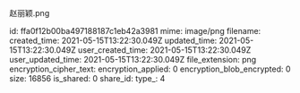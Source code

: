 赵丽颖.png

id: ffa0f12b00ba497188187c1eb42a3981
mime: image/png
filename: 
created_time: 2021-05-15T13:22:30.049Z
updated_time: 2021-05-15T13:22:30.049Z
user_created_time: 2021-05-15T13:22:30.049Z
user_updated_time: 2021-05-15T13:22:30.049Z
file_extension: png
encryption_cipher_text: 
encryption_applied: 0
encryption_blob_encrypted: 0
size: 16856
is_shared: 0
share_id: 
type_: 4
